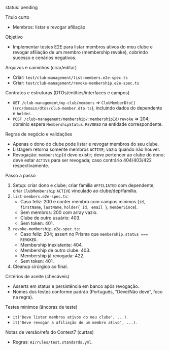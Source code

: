 status: pending

Título curto
- Membros: listar e revogar afiliação

Objetivo
- Implementar testes E2E para listar membros ativos do meu clube e revogar afiliação de um membro (membership revoke), cobrindo sucesso e cenários negativos.

Arquivos e caminhos (criar/editar)
- Criar: `test/club-management/list-members.e2e-spec.ts`
- Criar: `test/club-management/revoke-membership.e2e-spec.ts`

Contratos e estruturas (DTOs/entities/interfaces e campos)
- `GET /club-management/my-club/members` ⇒ `ClubMemberDto[]` (`src/domain/dtos/club-member.dto.ts`), incluindo dados do dependente e `holder`.
- `POST /club-management/membership/:membershipId/revoke` ⇒ 204; domínio espera `MembershipStatus.REVOKED` na entidade correspondente.

Regras de negócio e validações
- Apenas o dono do clube pode listar e revogar membros do seu clube.
- Listagem retorna somente membros `ACTIVE`; vazio quando não houver.
- Revogação: `membershipId` deve existir; deve pertencer ao clube do dono; deve estar `ACTIVE` para ser revogada; caso contrário 404/403/422 respectivamente.

Passo a passo
1. Setup: criar dono e clube; criar família `AFFILIATED` com dependente; criar `ClubMembership` `ACTIVE` vinculado ao clube/dep/família.
2. `list-members.e2e-spec.ts`:
   - Caso feliz: 200 e conter membro com campos mínimos (`id`, `firstName`, `lastName`, `holder{ id, email }`, `memberSince`).
   - Sem membros: 200 com array vazio.
   - Clube de outro usuário: 403.
   - Sem token: 401.
3. `revoke-membership.e2e-spec.ts`:
   - Caso feliz: 204; assert no Prisma que `membership.status === REVOKED`.
   - Membership inexistente: 404.
   - Membership de outro clube: 403.
   - Membership já revogada: 422.
   - Sem token: 401.
4. Cleanup cirúrgico ao final.

Critérios de aceite (checáveis)
- Asserts em status e persistência em banco após revogação.
- Nomes dos testes conforme padrão (Português, “Deve/Não deve”, foco na regra).

Testes mínimos (âncoras de teste)
- `it('Deve listar membros ativos do meu clube', ...)`.
- `it('Deve revogar a afiliação de um membro ativo', ...)`.

Notas de versão/refs do Context7 (curtas)
- Regras: `AI/rules/test.standards.yml`.


